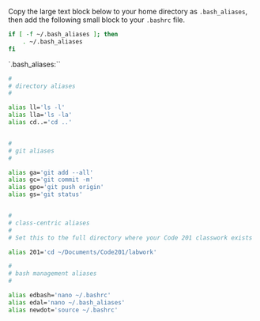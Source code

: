 Copy the large text block below to your home directory as `.bash_aliases`, then add the following small block to your `.bashrc` file.

``` bash
if [ -f ~/.bash_aliases ]; then
    . ~/.bash_aliases
fi
```


`.bash_aliases:``
``` bash
#
# directory aliases
#

alias ll='ls -l'
alias lla='ls -la'
alias cd..='cd ..'


#
# git aliases
#

alias ga='git add --all'
alias gc='git commit -m'
alias gpo='git push origin'
alias gs='git status'


#
# class-centric aliases
#
# Set this to the full directory where your Code 201 classwork exists

alias 201='cd ~/Documents/Code201/labwork'

#
# bash management aliases
#

alias edbash='nano ~/.bashrc'
alias edal='nano ~/.bash_aliases'
alias newdot='source ~/.bashrc'
```
